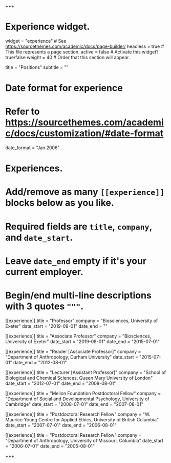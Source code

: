 +++
# Experience widget.
widget = "experience"  # See https://sourcethemes.com/academic/docs/page-builder/
headless = true  # This file represents a page section.
active = false  # Activate this widget? true/false
weight = 40  # Order that this section will appear.

title = "Positions"
subtitle = ""

# Date format for experience
#   Refer to https://sourcethemes.com/academic/docs/customization/#date-format
date_format = "Jan 2006"

# Experiences.
#   Add/remove as many `[[experience]]` blocks below as you like.
#   Required fields are `title`, `company`, and `date_start`.
#   Leave `date_end` empty if it's your current employer.
#   Begin/end multi-line descriptions with 3 quotes `"""`.
[[experience]]
  title = "Professor"
  company = "Biosciences, University of Exeter"
  date_start = "2019-09-01"
  date_end = ""

[[experience]]
  title = "Associate Professor"
  company = "Biosciences, University of Exeter"
  date_start = "2019-08-01"
  date_end = "2015-07-01"
  
[[experience]]
  title = "Reader [Associate Professor]"
  company = "Department of Anthropology, Durham University"
  date_start = "2015-07-01"
  date_end = "2012-08-01"
  
[[experience]]
  title = "Lecturer [Assistant Professor]"
  company = "School of Biological and Chemical Sciences, Queen Mary University of London"
  date_start = "2012-07-01"
  date_end = "2008-08-01"

[[experience]]
  title = "Mellon Foundation Postdoctoral Fellow"
  company = "Department of Social and Developmental Psychology, University of Cambridge"
  date_start = "2008-07-01"
  date_end = "2007-08-01"

[[experience]]
  title = "Postdoctoral Research Fellow"
  company = "W. Maurice Young Centre for Applied Ethics, University of British Columbia"
  date_start = "2007-07-01"
  date_end = "2006-08-01"

[[experience]]
  title = "Postdoctoral Research Fellow"
  company = "Department of Anthropology, University of Missouri, Columbia"
  date_start = "2006-07-01"
  date_end = "2005-08-01"

+++
